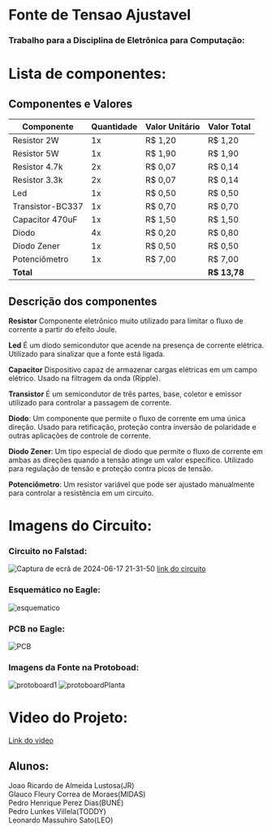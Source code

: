 # Fonte de Tensao Ajustavel
### Trabalho para a Disciplina de Eletrônica para Computação:

# Lista de componentes:
## Componentes e Valores

| Componente          | Quantidade | Valor Unitário | Valor Total |
|---------------------|------------|----------------|-------------|
| Resistor 2W         | 1x         | R$ 1,20        | R$ 1,20     |
| Resistor 5W         | 1x         | R$ 1,90        | R$ 1,90     |
| Resistor 4.7k       | 2x         | R$ 0,07        | R$ 0,14     |
| Resistor 3.3k       | 2x         | R$ 0,07        | R$ 0,14     |
| Led                 | 1x         | R$ 0,50        | R$ 0,50     |
| Transistor-BC337    | 1x         | R$ 0,70        | R$ 0,70     |
| Capacitor 470uF     | 1x         | R$ 1,50        | R$ 1,50     |
| Diodo               | 4x         | R$ 0,20        | R$ 0,80     |
| Diodo Zener         | 1x         | R$ 0,50        | R$ 0,50     |
| Potenciômetro       | 1x         | R$ 7,00        | R$ 7,00     |
| **Total**           |            |                | **R$ 13,78**|

## Descrição dos componentes

**Resistor** Componente eletrônico muito utilizado para limitar o fluxo de corrente a partir do efeito Joule.

**Led** É um diodo semicondutor que acende na presença de corrente elétrica. Utilizado para sinalizar que a fonte está ligada.

**Capacitor** Dispositivo capaz de armazenar cargas elétricas em um campo elétrico. Usado na filtragem da onda (Ripple).

**Transistor** É um semicondutor de três partes, base, coletor e emissor utilizado para controlar a passagem de corrente.

 **Diodo**: Um componente que permite o fluxo de corrente em uma única direção. Usado para retificação, proteção contra inversão de polaridade e outras aplicações de controle de corrente.

 **Diodo Zener**: Um tipo especial de diodo que permite o fluxo de corrente em ambas as direções quando a tensão atinge um valor específico. Utilizado para regulação de tensão e proteção contra picos de tensão.

 **Potenciômetro**: Um resistor variável que pode ser ajustado manualmente para controlar a resistência em um circuito.

# Imagens do Circuito:
### Circuito no Falstad:
![Captura de ecrã de 2024-06-17 21-31-50](https://github.com/JoaoRicardoLust/Fonte_de_Tensao_Ajustavel/assets/162384930/2487f8fc-fb85-4c25-8210-4fcaf2a393f6)
[link do circuito](https://tinyurl.com/2d65m2x8)

### Esquemático no Eagle:
![esquematico](https://github.com/JoaoRicardoLust/Fonte_de_Tensao_Ajustavel/assets/162384930/4cb7db2c-e899-4abe-bb72-872c4150f1cd)

### PCB no Eagle:
![PCB](https://github.com/JoaoRicardoLust/Fonte_de_Tensao_Ajustavel/assets/162384930/cd9e1b3a-ef9e-4244-8eac-7ef6038c22d7)

### Imagens da Fonte na Protoboad:
![protoboard1](https://github.com/JoaoRicardoLust/Fonte_de_Tensao_Ajustavel/assets/162384930/ad0447df-37ac-4f9e-a7b0-30960c2cbbeb)
![protoboardPlanta](https://github.com/JoaoRicardoLust/Fonte_de_Tensao_Ajustavel/assets/162384930/0e2ab70e-f12d-4752-8a46-8c290d480563)

# Video do Projeto:
[Link do video](https://www.youtube.com/watch?v=YnGYH9RW1gc)

## Alunos:

Joao Ricardo de Almeida Lustosa(JR)  
Glauco Fleury Correa de Moraes(MIDAS)  
Pedro Henrique Perez Dias(BUNÉ)  
Pedro Lunkes Villela(TODDY)  
Leonardo Massuhiro Sato(LEO)  
